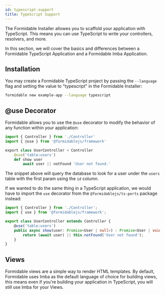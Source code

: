 ```yaml
---
id: typescript-support
title: TypeScript Support
---
```


The Formidable Installer allowes you to scaffold your application with TypeScript. This means you can use TypeScript to write your controllers, resolvers, and more.

In this section, we will cover the basics and differences between a Formidable TypeScript Application and a Formidable Imba Application.

## Installation

You may create a Formidable TypeScript project by passing the `--language` flag and setting the value to "typescript" in the Formidable Installer:

```bash
formidable new example-app --language typescript
```

## @use Decorator

Formidable allows you to use the `@use` decorator to modify the behavior of any function within your application:

```py showLineNumbers
import { Controller } from './Controller'
import { @use } from '@formidablejs/framework'

export class UserController < Controller
    @use('table:users')
    def show user
        await user || notFound 'User not found.'
```

The snippet above will query the database to look for a user under the `users` table with the first param using the `id` column.

If we wanted to do the same thing in a TypeScript application, we would have to import the `use` decorator from the `@formidablejs/ts-ports` package instead:

```ts showLineNumbers
import { Controller } from './Controller';
import { use } from '@formidablejs/framework';

export class UserController extends Controller {
    @use('table:users')
    public async show(user: Promise<User | null>) : Promise<User | void> {
        return (await user) || this.notFound('User not found');
    }
}
```

## Views

Formidable views are a simple way to render HTML templates. By default, Formidable uses Imba as the default language of choice for building views, this means even if you're building your application in TypeScript, you will still use Imba for your Views.
